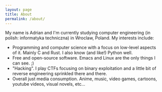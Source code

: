 ```yaml
---
layout: page
title: About
permalink: /about/
---
```


My name is Adrian and I'm currently studying computer engineering (in polish: informatyka techniczna) in Wroclaw, Poland.
My interests include:
- Programming and computer science with a focus on low-level aspects of it. Mainly C and Rust. I also know (and like!) Python well.
- Free and open-source software. Emacs and Linux are the only things I can see. ;)
- "Hacking". I play CTFs focusing on binary exploitation and a little bit of reverse engineering sprinkled there and there.
- Overall just media consumption. Anime, music, video games, cartoons, youtube videos, visual novels, etc...
